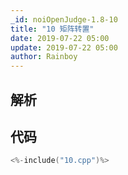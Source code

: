 ```yaml
---
_id: noiOpenJudge-1.8-10
title: "10 矩阵转置"
date: 2019-07-22 05:00
update: 2019-07-22 05:00
author: Rainboy
---
```


## 解析

## 代码

```c
<%-include("10.cpp")%>
```

